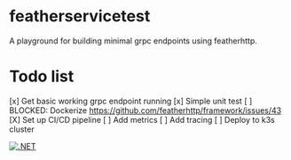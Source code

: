 # featherservicetest
A playground for building minimal grpc endpoints using featherhttp.

# Todo list
[x] Get basic working grpc endpoint running
[x] Simple unit test
[ ] BLOCKED: Dockerize https://github.com/featherhttp/framework/issues/43
[X] Set up CI/CD pipeline
[ ] Add metrics
[ ] Add tracing
[ ] Deploy to k3s cluster

[![.NET](https://github.com/clarkezone/featherservicetest/actions/workflows/dotnet.yml/badge.svg)](https://github.com/clarkezone/featherservicetest/actions/workflows/dotnet.yml)